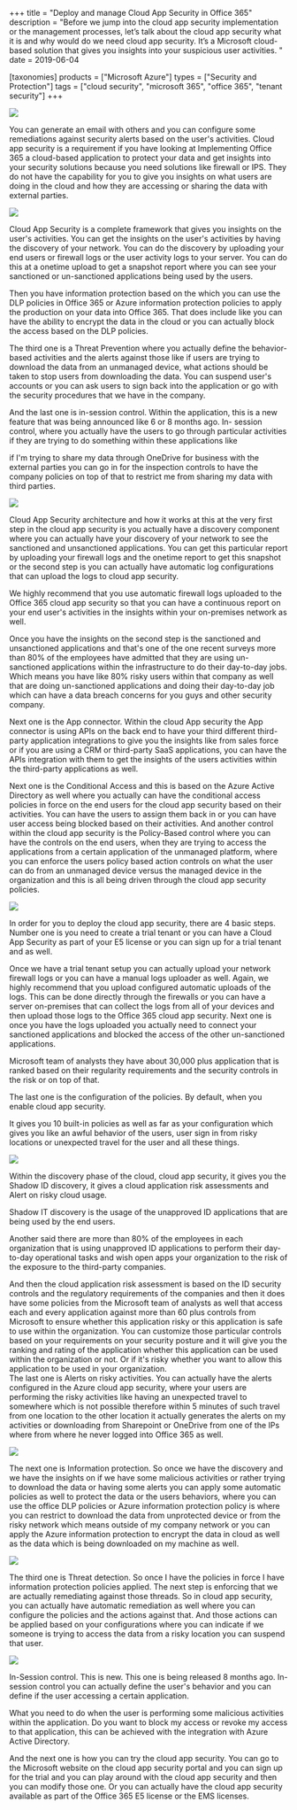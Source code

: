 +++
title = "Deploy and manage Cloud App Security in Office 365"
description = "Before we jump into the cloud app security implementation or the management processes, let&#8217;s talk about the cloud app security what it is and why would do we need cloud app security. It’s a Microsoft cloud-based solution that gives you insights into your suspicious user activities. "
date = 2019-06-04

[taxonomies]
products = ["Microsoft Azure"]
types = ["Security and Protection"]
tags = ["cloud security", "microsoft 365", "office 365", "tenant security"]
+++

![](https://o365hq.com/images/357.png)

You can generate an email with others and you can configure some
remediations against security alerts based on the user's activities.
Cloud app security is a requirement if you have looking at Implementing
Office 365 a cloud-based application to protect your data and get
insights into your security solutions because you need solutions like
firewall or IPS. They do not have the capability for you to
give you insights on what users are doing in the cloud and how they are
accessing or sharing the data with external parties.

![](https://o365hq.com/images/351.png)

Cloud App Security is a complete framework that gives you insights on
the user's activities. You can get the insights on the user's activities
by having the discovery of your network. You can do the discovery by
uploading your end users or firewall logs or the user activity logs to
your server. You can do this at a onetime upload to get a snapshot
report where you can see your sanctioned or un-sanctioned applications
being used by the users.

Then you have information protection based on the which you can use the
DLP policies in Office 365 or Azure information protection
policies to apply the production on your data into Office 365. That does
include like you can have the ability to encrypt the data in the cloud
or you can actually block the access based on the DLP policies.

The third one is a Threat Prevention where you actually define the
behavior-based activities and the alerts against those like if users are
trying to download the data from an unmanaged device, what actions
should be taken to stop users from downloading the data. You can suspend
user's accounts or you can ask users to sign back into the application
or go with the security procedures that we have in the company.

And the last one is in-session control. Within the application, this is
a new feature that was being announced like 6 or 8 months ago. In-
session control, where you actually have the users to go through
particular activities if they are trying to do something within these
applications like

if I'm trying to share my data through OneDrive for business with the
external parties you can go in for the inspection controls to have the
company policies on top of that to restrict me from sharing my data with
third parties.

![](https://o365hq.com/images/352.png)

Cloud App Security architecture and how it works at this at the very
first step in the cloud app security is you actually have a discovery
component where you can actually have your discovery of your network to
see the sanctioned and unsanctioned applications. You can get this
particular report by uploading your firewall logs and the onetime report
to get this snapshot or the second step is you can actually have
automatic log configurations that can upload the logs to cloud app
security.

We highly recommend that you use automatic firewall logs uploaded to the
Office 365 cloud app security so that you can have a continuous report
on your end user's activities in the insights within your on-premises
network as well.

Once you have the insights on the second step is the sanctioned and
unsanctioned applications and that's one of the one recent surveys more
than 80% of the employees have admitted that they are using
un-sanctioned applications within the infrastructure to do their
day-to-day jobs.\
Which means you have like 80% risky users within that company as well
that are doing un-sanctioned applications and doing their day-to-day job
which can have a data breach concerns for you guys and other security
company.

Next one is the App connector. Within the cloud App security the App
connector is using APIs on the back end to have your third
different third-party application integrations to give you the insights
like from sales force or if you are using a CRM or third-party
SaaS applications, you can have the APIs integration with them
to get the insights of the users activities within the third-party
applications as well.

Next one is the Conditional Access and this is based on the Azure Active
Directory as well where you actually can have the conditional access
policies in force on the end users for the cloud app security based on
their activities. You can have the users to assign them back in or you
can have user access being blocked based on their activities. And
another control within the cloud app security is the Policy-Based
control where you can have the controls on the end users, when they are
trying to access the applications from a certain application of the
unmanaged platform, where you can enforce the users policy based action
controls on what the user can do from an unmanaged device versus the
managed device in the organization and this is all being driven through
the cloud app security policies.

![](https://o365hq.com/images/350.png)

In order for you to deploy the cloud app security, there are 4 basic
steps. Number one is you need to create a trial tenant or you can have a
Cloud App Security as part of your E5 license or you can sign up for a
trial tenant and as well.

Once we have a trial tenant setup you can actually upload your network
firewall logs or you can have a manual logs uploader as well. Again, we
highly recommend that you upload configured automatic uploads of the
logs. This can be done directly through the firewalls or you can have a
server on-premises that can collect the logs from all of your devices
and then upload those logs to the Office 365 cloud app security. Next
one is once you have the logs uploaded you actually need to connect your
sanctioned applications and blocked the access of the other
un-sanctioned applications.

Microsoft team of analysts they have about 30,000 plus application that
is ranked based on their regularity requirements and the security
controls in the risk or on top of that.

The last one is the configuration of the policies. By default, when you
enable cloud app security.

It gives you 10 built-in policies as well as far as your configuration
which gives you like an awful behavior of the users, user sign in from
risky locations or unexpected travel for the user and all these things.

![](https://o365hq.com/images/353.png)

Within the discovery phase of the cloud, cloud app security, it gives
you the Shadow ID discovery, it gives a cloud application risk
assessments and Alert on risky cloud usage.

Shadow IT discovery is the usage of the unapproved ID applications that
are being used by the end users.

Another said there are more than 80% of the employees in each
organization that is using unapproved ID applications to perform their
day-to-day operational tasks and wish open apps your organization to the
risk of the exposure to the third-party companies.

And then the cloud application risk assessment is based on the ID
security controls and the regulatory requirements of the companies and
then it does have some policies from the Microsoft team of analysts as
well that access each and every application against more than 60 plus
controls from Microsoft to ensure whether this application risky or this
application is safe to use within the organization. You can customize
those particular controls based on your requirements on your security
posture and it will give you the ranking and rating of the application
whether this application can be used within the organization or not. Or
if it's risky whether you want to allow this application to be used in
your organization.\
The last one is Alerts on risky activities. You can actually have the
alerts configured in the Azure cloud app security, where your users are
performing the risky activities like having an unexpected travel to
somewhere which is not possible therefore within 5 minutes of such
travel from one location to the other location it actually generates the
alerts on my activities or downloading from Sharepoint or OneDrive from
one of the IPs where from where he never logged into Office 365 as well.

![](https://o365hq.com/images/355.png)

The next one is Information protection. So once we have the discovery
and we have the insights on if we have some malicious activities or
rather trying to download the data or having some alerts you can apply
some automatic policies as well to protect the data or the users
behaviors, where you can use the office DLP policies or Azure
information protection policy is where you can restrict to download the
data from unprotected device or from the risky network which means
outside of my company network or you can apply the Azure information
protection to encrypt the data in cloud as well as the data which is
being downloaded on my machine as well.

![](https://o365hq.com/images/356.png)

The third one is Threat detection. So once I have the policies in force
I have information protection policies applied. The next step is
enforcing that we are actually remediating against those threads. So in
cloud app security, you can actually have automatic remediation as well
where you can configure the policies and the actions against that. And
those actions can be applied based on your configurations where you can
indicate if we someone is trying to access the data from a risky
location you can suspend that user.

![](https://o365hq.com/images/354.png)

In-Session control. This is new. This one is being released 8 months
ago. In-session control you can actually define the user's behavior and
you can define if the user accessing a certain application.

What you need to do when the user is performing some malicious
activities within the application. Do you want to block my access or
revoke my access to that application, this can be achieved with the
integration with Azure Active Directory.

And the next one is how you can try the cloud app security. You can go
to the Microsoft website on the cloud app security portal and you can
sign up for the trial and you can play around with the cloud app
security and then you can modify those one. Or you can actually have the
cloud app security available as part of the Office 365 E5 license or the
EMS licenses.